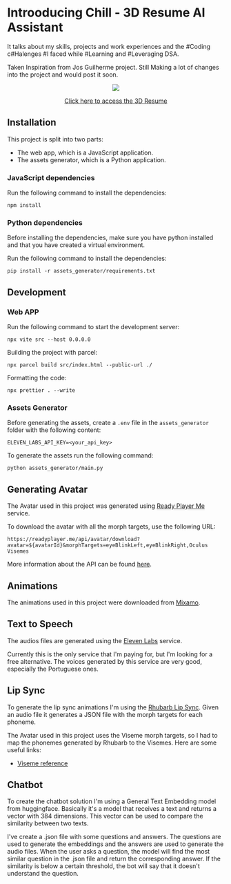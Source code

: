 # Introoducing Chill - 3D Resume AI Assistant 
It talks about my skills, projects and work experiences and the #Coding c#Halenges #I faced while #Learning and #Leveraging DSA.

Taken Inspiration from Jos Guilherme project. 
Still Making a lot of changes into the project and would post it soon.

 <div align="center">
    <image src='./src/assets/images/thumbnail.png'>
    <a href="https://esgario.github.io/3d-resume/">
        <p>Click here to access the 3D Resume</p>
    </a>
</div>

## Installation

This project is split into two parts:

-   The web app, which is a JavaScript application.
-   The assets generator, which is a Python application.

### JavaScript dependencies

Run the following command to install the dependencies:

```
npm install
```

### Python dependencies

Before installing the dependencies, make sure you have python installed and that you have created a virtual environment.

Run the following command to install the dependencies:

```
pip install -r assets_generator/requirements.txt
```

## Development

### Web APP

Run the following command to start the development server:

```
npx vite src --host 0.0.0.0
```

Building the project with parcel:

```
npx parcel build src/index.html --public-url ./
```

Formatting the code:

```
npx prettier . --write
```

### Assets Generator

Before generating the assets, create a `.env` file in the `assets_generator` folder with the following content:

```
ELEVEN_LABS_API_KEY=<your_api_key>
```

To generate the assets run the following command:

```
python assets_generator/main.py
```

## Generating Avatar

The Avatar used in this project was generated using [Ready Player Me](https://readyplayer.me/) service.

To download the avatar with all the morph targets, use the following URL:

```
https://readyplayer.me/api/avatar/download?avatar=${avatarId}&morphTargets=eyeBlinkLeft,eyeBlinkRight,Oculus Visemes
```

More information about the API can be found [here](https://docs.readyplayer.me/ready-player-me/api-reference/rest-api/avatars/get-3d-avatars).

## Animations

The animations used in this project were downloaded from [Mixamo](https://www.mixamo.com/#/).

## Text to Speech

The audios files are generated using the [Eleven Labs](https://elevenlabs.io/speech-synthesis) service.

Currently this is the only service that I'm paying for, but I'm looking for a free alternative. The voices generated by this service are very good, especially the Portuguese ones.

## Lip Sync

To generate the lip sync animations I'm using the [Rhubarb Lip Sync](https://github.com/DanielSWolf/rhubarb-lip-sync). Given an audio file it generates a JSON file with the morph targets for each phoneme.

The Avatar used in this project uses the Viseme morph targets, so I had to map the phonemes generated by Rhubarb to the Visemes. Here are some useful links:

-   [Viseme reference](http://www.zxthex.com/Viseme%20Reference%20_%20Oculus%20Developers.html)

## Chatbot

To create the chatbot solution I'm using a General Text Embedding model from huggingface. Basically it's a model that receives a text and returns a vector with 384 dimensions. This vector can be used to compare the similarity between two texts.

I've create a .json file with some questions and answers. The questions are used to generate the embeddings and the answers are used to generate the audio files. When the user asks a question, the model will find the most similar question in the .json file and return the corresponding answer. If the similarity is below a certain threshold, the bot will say that it doesn't understand the question.
